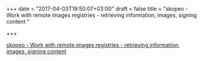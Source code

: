 +++
date = "2017-04-03T19:50:07+03:00"
draft = false
title = "skopeo - Work with remote images registries - retrieving information, images, signing content "

+++

<p><a href="https://t.co/ZpjpGliGcS">skopeo - Work with remote images registries - retrieving information, images, signing content </a></p>
